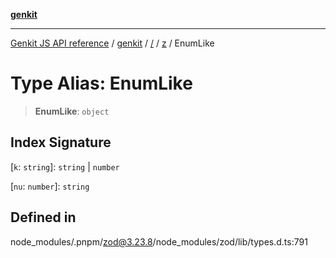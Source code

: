 [**genkit**](../../../README.md)

***

[Genkit JS API reference](../../../../README.md) / [genkit](../../../README.md) / [/](../../../README.md) / [z](../README.md) / EnumLike

# Type Alias: EnumLike

> **EnumLike**: `object`

## Index Signature

 \[`k`: `string`\]: `string` \| `number`

 \[`nu`: `number`\]: `string`

## Defined in

node\_modules/.pnpm/zod@3.23.8/node\_modules/zod/lib/types.d.ts:791
